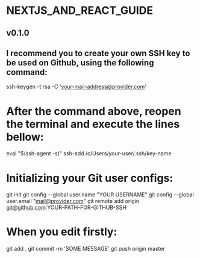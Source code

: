 # NEXTJS_AND_REACT_GUIDE

## v0.1.0

## I recommend you to create your own SSH key to be used on Github, using the following command:

ssh-keygen -t rsa -C 'your-mail-address@provider.com'

# After the command above, reopen the terminal and execute the lines bellow:

eval "$(ssh-agent -s)"
ssh-add /c/Users/your-user/.ssh/key-name

# Initializing your Git user configs:

git init
git config --global user.name "YOUR USERNAME"
git config --global user.email "mail@provider.com"
git remote add origin git@github.com:YOUR-PATH-FOR-GITHUB-SSH

# When you edit firstly:

git add .
git commit -m 'SOME MESSAGE'
git push origin master
